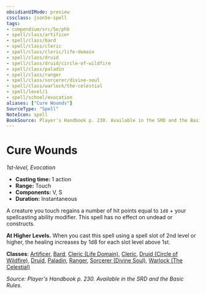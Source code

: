 ```yaml
---
obsidianUIMode: preview
cssclass: json5e-spell
tags:
- compendium/src/5e/phb
- spell/class/artificer
- spell/class/bard
- spell/class/cleric
- spell/class/cleric/life-domain
- spell/class/druid
- spell/class/druid/circle-of-wildfire
- spell/class/paladin
- spell/class/ranger
- spell/class/sorcerer/divine-soul
- spell/class/warlock/the-celestial
- spell/level/1
- spell/school/evocation
aliases: ["Cure Wounds"]
SourceType: "Spell"
NoteIcon: spell
BookSource: Player's Handbook p. 230. Available in the SRD and the Basic Rules.
---
```

# Cure Wounds
*1st-level, Evocation*  

- **Casting time:** 1 action
- **Range:** Touch
- **Components:** V, S
- **Duration:** Instantaneous

A creature you touch regains a number of hit points equal to `1d8` + your spellcasting ability modifier. This spell has no effect on undead or constructs.

**At Higher Levels.** When you cast this spell using a spell slot of 2nd level or higher, the healing increases by 1d8 for each slot level above 1st.

**Classes**: [Artificer](/3-Mechanics/CLI/classes/artificer-tce.md), [Bard](/3-Mechanics/CLI/classes/bard.md), [Cleric (Life Domain)](/3-Mechanics/CLI/classes/cleric-life-domain.md), [Cleric](/3-Mechanics/CLI/classes/cleric.md), [Druid (Circle of Wildfire)](/3-Mechanics/CLI/classes/druid-circle-of-wildfire-tce.md), [Druid](/3-Mechanics/CLI/classes/druid.md), [Paladin](/3-Mechanics/CLI/classes/paladin.md), [Ranger](/3-Mechanics/CLI/classes/ranger.md), [Sorcerer (Divine Soul)](/3-Mechanics/CLI/classes/sorcerer-divine-soul-xge.md), [Warlock (The Celestial)](/3-Mechanics/CLI/classes/warlock-the-celestial-xge.md)

*Source: Player's Handbook p. 230. Available in the SRD and the Basic Rules.*